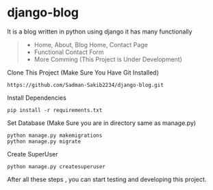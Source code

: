 # django-blog
It is a blog written in python using django it has many functionally
>
> - Home, About, Blog Home, Contact Page
> - Functional Contact Form
> - More Comming (This Project is Under Development)
>

Clone This Project (Make Sure You Have Git Installed)
```
https://github.com/Sadman-Sakib2234/django-blog.git
```
Install Dependencies 

```
pip install -r requirements.txt
```

Set Database (Make Sure you are in directory same as manage.py)
```
python manage.py makemigrations
python manage.py migrate
```
Create SuperUser 
```
python manage.py createsuperuser
```

After all these steps , you can start testing and developing this project. 